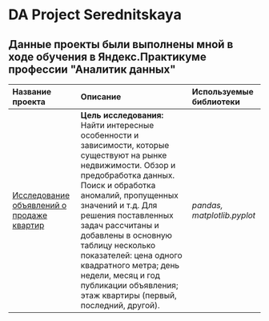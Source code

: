 # DA Project Serednitskaya

## Данные проекты были выполнены мной в ходе обучения в Яндекс.Практикуме профессии "Аналитик данных"

| Название проекта | Описание | Используемые библиотеки | 
| :---------------------- | :---------------------- | :---------------------- |
| [Исследование объявлений о продаже квартир]() | **Цель исследования:** Найти интересные особенности и зависимости, которые существуют на рынке недвижимости. Обзор и предобработка данных. Поиск и обработка аномалий, пропущенных значений и т.д. Для решения поставленных задач рассчитаны и добавлены в основную таблицу несколько показателей: цена одного квадратного метра; день недели, месяц и год публикации объявления; этаж квартиры (первый, последний, другой).| *pandas, matplotlib.pyplot* |
